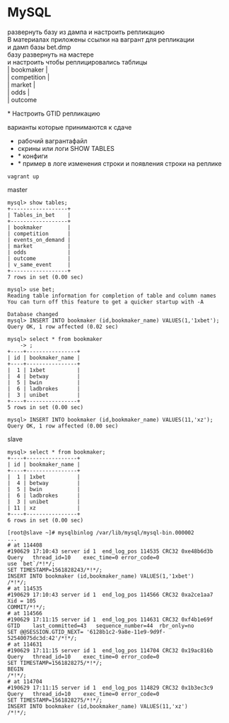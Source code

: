 #  MySQL
развернуть базу из дампа и настроить репликацию<br>
В материалах приложены ссылки на вагрант для репликации<br>
и дамп базы bet.dmp<br>
базу развернуть на мастере<br>
и настроить чтобы реплицировались таблицы<br>
| bookmaker |<br>
| competition |<br>
| market |<br>
| odds |<br>
| outcome<br>

\* Настроить GTID репликацию

варианты которые принимаются к сдаче<br>
- рабочий вагрантафайл<br>
- скрины или логи SHOW TABLES<br>
- \* конфиги<br>
- \* пример в логе изменения строки и появления строки на реплике <br>


```
vagrant up
```
master
```
mysql> show tables;
+------------------+
| Tables_in_bet    |
+------------------+
| bookmaker        |
| competition      |
| events_on_demand |
| market           |
| odds             |
| outcome          |
| v_same_event     |
+------------------+
7 rows in set (0.00 sec)

mysql> use bet;
Reading table information for completion of table and column names
You can turn off this feature to get a quicker startup with -A

Database changed
mysql> INSERT INTO bookmaker (id,bookmaker_name) VALUES(1,'1xbet');
Query OK, 1 row affected (0.02 sec)

mysql> select * from bookmaker
    -> ;
+----+----------------+
| id | bookmaker_name |
+----+----------------+
|  1 | 1xbet          |
|  4 | betway         |
|  5 | bwin           |
|  6 | ladbrokes      |
|  3 | unibet         |
+----+----------------+
5 rows in set (0.00 sec)

mysql> INSERT INTO bookmaker (id,bookmaker_name) VALUES(11,'xz');
Query OK, 1 row affected (0.00 sec)
```


slave
```
mysql> select * from bookmaker;
+----+----------------+
| id | bookmaker_name |
+----+----------------+
|  1 | 1xbet          |
|  4 | betway         |
|  5 | bwin           |
|  6 | ladbrokes      |
|  3 | unibet         |
| 11 | xz             |
+----+----------------+
6 rows in set (0.00 sec)
```

```
[root@slave ~]# mysqlbinlog /var/lib/mysql/mysql-bin.000002
...
# at 114408
#190629 17:10:43 server id 1  end_log_pos 114535 CRC32 0xe48b6d3b 	Query	thread_id=10	exec_time=0	error_code=0
use `bet`/*!*/;
SET TIMESTAMP=1561828243/*!*/;
INSERT INTO bookmaker (id,bookmaker_name) VALUES(1,'1xbet')
/*!*/;
# at 114535
#190629 17:10:43 server id 1  end_log_pos 114566 CRC32 0xa2ce1aa7 	Xid = 105
COMMIT/*!*/;
# at 114566
#190629 17:11:15 server id 1  end_log_pos 114631 CRC32 0xf4b1e69f 	GTID	last_committed=43	sequence_number=44	rbr_only=no
SET @@SESSION.GTID_NEXT= '6128b1c2-9a8e-11e9-9d9f-52540075dc3d:42'/*!*/;
# at 114631
#190629 17:11:15 server id 1  end_log_pos 114704 CRC32 0x19ac816b 	Query	thread_id=10	exec_time=0	error_code=0
SET TIMESTAMP=1561828275/*!*/;
BEGIN
/*!*/;
# at 114704
#190629 17:11:15 server id 1  end_log_pos 114829 CRC32 0x1b3ec3c9 	Query	thread_id=10	exec_time=0	error_code=0
SET TIMESTAMP=1561828275/*!*/;
INSERT INTO bookmaker (id,bookmaker_name) VALUES(11,'xz')
/*!*/;
```
